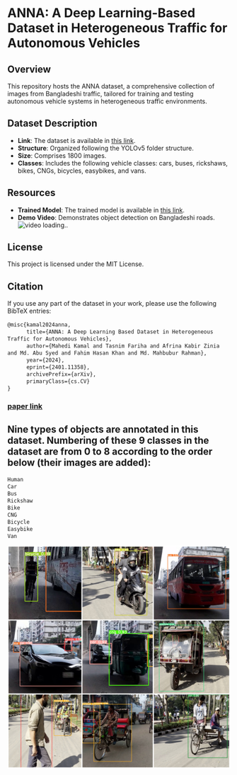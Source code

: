 
# ANNA: A Deep Learning-Based Dataset in Heterogeneous Traffic for Autonomous Vehicles

## Overview
This repository hosts the ANNA dataset, a comprehensive collection of images from Bangladeshi traffic, tailored for training and testing autonomous vehicle systems in heterogeneous traffic environments.

## Dataset Description
- **Link**: The dataset is available in [this link](https://drive.google.com/drive/folders/1girVtUfxkRpYMgnl4WEAfhNBHPJPFk6h?usp=sharing).
- **Structure**: Organized following the YOLOv5 folder structure.
- **Size**: Comprises 1800 images.
- **Classes**: Includes the following vehicle classes: cars, buses, rickshaws, bikes, CNGs, bicycles, easybikes, and vans.

## Resources
- **Trained Model**: The trained model is available in [this link](https://github.com/MahediKamal/ANNA-A-Deep-Learning-Based-Dataset-in-Heterogenous-Traffic-for-Autonomous-Vehicles/blob/f550bbf0147270b9e6a2f5fdd6652feed7688562/trained%20model/best_multiple_object(v2).pt).
- **Demo Video**: Demonstrates object detection on Bangladeshi roads.
![video loading..](https://github.com/MahediKamal/ANNA-A-Deep-Learning-Based-Dataset-in-Heterogenous-Traffic-for-Autonomous-Vehicles/blob/dbc5fc81ab636f93ed6166a4907f597451385d66/readme%20res/__GIF.gif)

## License
This project is licensed under the MIT License.

## Citation
If you use any part of the dataset in your work, please use the following BibTeX entries:

```
@misc{kamal2024anna,
      title={ANNA: A Deep Learning Based Dataset in Heterogeneous Traffic for Autonomous Vehicles}, 
      author={Mahedi Kamal and Tasnim Fariha and Afrina Kabir Zinia and Md. Abu Syed and Fahim Hasan Khan and Md. Mahbubur Rahman},
      year={2024},
      eprint={2401.11358},
      archivePrefix={arXiv},
      primaryClass={cs.CV}
}
```
### [paper link](https://drive.google.com/drive/folders/1girVtUfxkRpYMgnl4WEAfhNBHPJPFk6h?usp=sharing)

## Nine types of objects are annotated in this dataset. Numbering of these 9 classes in the dataset are from 0 to 8 according to the order below (their images are added):


    Human
    Car
    Bus
    Rickshaw
    Bike
    CNG
    Bicycle
    Easybike
    Van
 
![..](https://github.com/MahediKamal/ANNA-A-Deep-Learning-Based-Dataset-in-Heterogenous-Traffic-for-Autonomous-Vehicles/blob/f550bbf0147270b9e6a2f5fdd6652feed7688562/readme%20res/sys-collage4.jpg)
